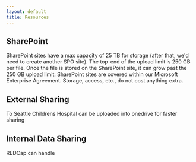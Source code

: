 ```yaml
---
layout: default
title: Resources
---
```



## SharePoint

SharePoint sites have a max capacity of 25 TB for storage (after that, we'd need to create another SPO site).
The top-end of the upload limit is 250 GB per file. Once the file is stored on the SharePoint site, it can grow past the 250 GB upload limit.
SharePoint sites are covered within our Microsoft Enterprise Agreement. Storage, access, etc., do not cost anything extra.
## External Sharing

To Seattle Childrens Hospital can be uploaded into onedrive for faster sharing

## Internal Data Sharing

REDCap can handle 
